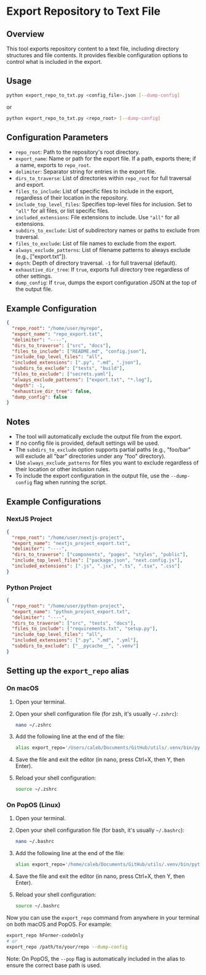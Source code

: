 # Export Repository to Text File

## Overview

This tool exports repository content to a text file, including directory structures and file contents. It provides flexible configuration options to control what is included in the export.

## Usage

```bash
python export_repo_to_txt.py <config_file>.json [--dump-config]
```

or

```bash
python export_repo_to_txt.py <repo_root> [--dump-config]
```

## Configuration Parameters

- `repo_root`: Path to the repository's root directory.
- `export_name`: Name or path for the export file. If a path, exports there; if a name, exports to `repo_root`.
- `delimiter`: Separator string for entries in the export file.
- `dirs_to_traverse`: List of directories within `repo_root` for full traversal and export.
- `files_to_include`: List of specific files to include in the export, regardless of their location in the repository.
- `include_top_level_files`: Specifies top-level files for inclusion. Set to `"all"` for all files, or list specific files.
- `included_extensions`: File extensions to include. Use `"all"` for all extensions.
- `subdirs_to_exclude`: List of subdirectory names or paths to exclude from traversal.
- `files_to_exclude`: List of file names to exclude from the export.
- `always_exclude_patterns`: List of filename patterns to always exclude (e.g., ["export.txt"]).
- `depth`: Depth of directory traversal. `-1` for full traversal (default).
- `exhaustive_dir_tree`: If `true`, exports full directory tree regardless of other settings.
- `dump_config`: If `true`, dumps the export configuration JSON at the top of the output file.

## Example Configuration

```json
{
  "repo_root": "/home/user/myrepo",
  "export_name": "repo_export.txt",
  "delimiter": "----",
  "dirs_to_traverse": ["src", "docs"],
  "files_to_include": ["README.md", "config.json"],
  "include_top_level_files": "all",
  "included_extensions": [".py", ".md", ".json"],
  "subdirs_to_exclude": ["tests", "build"],
  "files_to_exclude": ["secrets.yaml"],
  "always_exclude_patterns": ["export.txt", "*.log"],
  "depth": -1,
  "exhaustive_dir_tree": false,
  "dump_config": false
}
```

## Notes

- The tool will automatically exclude the output file from the export.
- If no config file is provided, default settings will be used.
- The `subdirs_to_exclude` option supports partial paths (e.g., "foo/bar" will exclude all "bar" directories under any "foo" directory).
- Use `always_exclude_patterns` for files you want to exclude regardless of their location or other inclusion rules.
- To include the export configuration in the output file, use the `--dump-config` flag when running the script.

## Example Configurations

### NextJS Project

```json
{
  "repo_root": "/home/user/nextjs-project",
  "export_name": "nextjs_project_export.txt",
  "delimiter": "----",
  "dirs_to_traverse": ["components", "pages", "styles", "public"],
  "include_top_level_files": ["package.json", "next.config.js"],
  "included_extensions": [".js", ".jsx", ".ts", ".tsx", ".css"]
}
```

### Python Project

```json
{
  "repo_root": "/home/user/python-project",
  "export_name": "python_project_export.txt",
  "delimiter": "----",
  "dirs_to_traverse": ["src", "tests", "docs"],
  "files_to_include": ["requirements.txt", "setup.py"],
  "include_top_level_files": "all",
  "included_extensions": [".py", ".md", ".yml"],
  "subdirs_to_exclude": ["__pycache__", ".venv"]
}
```

## Setting up the `export_repo` alias

### On macOS

1. Open your terminal.

2. Open your shell configuration file (for zsh, it's usually `~/.zshrc`):
   ```bash
   nano ~/.zshrc
   ```

3. Add the following line at the end of the file:
   ```bash
   alias export_repo='/Users/caleb/Documents/GitHub/utils/.venv/bin/python /Users/caleb/Documents/GitHub/utils/export_repo/export_repo_to_txt.py'
   ```

4. Save the file and exit the editor (in nano, press Ctrl+X, then Y, then Enter).

5. Reload your shell configuration:
   ```bash
   source ~/.zshrc
   ```

### On PopOS (Linux)

1. Open your terminal.

2. Open your shell configuration file (for bash, it's usually `~/.bashrc`):
   ```bash
   nano ~/.bashrc
   ```

3. Add the following line at the end of the file:
   ```bash
   alias export_repo='/home/caleb/Documents/GitHub/utils/.venv/bin/python /home/caleb/Documents/GitHub/utils/export_repo/export_repo_to_txt.py --pop'
   ```

4. Save the file and exit the editor (in nano, press Ctrl+X, then Y, then Enter).

5. Reload your shell configuration:
   ```bash
   source ~/.bashrc
   ```

Now you can use the `export_repo` command from anywhere in your terminal on both macOS and PopOS. For example:

```bash
export_repo hFormer-codeOnly
# or 
export_repo /path/to/your/repo --dump-config
```

Note: On PopOS, the `--pop` flag is automatically included in the alias to ensure the correct base path is used.
